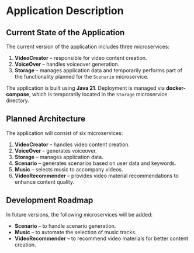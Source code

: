 # Application Description

## Current State of the Application
The current version of the application includes three microservices:
1. **VideoCreator** – responsible for video content creation.
2. **VoiceOver** – handles voiceover generation.
3. **Storage** – manages application data and temporarily performs part of the functionality planned for the `Scenario` microservice.

The application is built using **Java 21**. Deployment is managed via **docker-compose**, which is temporarily located in the `Storage` microservice directory.

## Planned Architecture
The application will consist of six microservices:
1. **VideoCreator** – handles video content creation.
2. **VoiceOver** – generates voiceover.
3. **Storage** – manages application data.
4. **Scenario** – generates scenarios based on user data and keywords.
5. **Music** – selects music to accompany videos.
6. **VideoRecommender** – provides video material recommendations to enhance content quality.

## Development Roadmap
In future versions, the following microservices will be added:
- **Scenario** – to handle scenario generation.
- **Music** – to automate the selection of music tracks.
- **VideoRecommender** – to recommend video materials for better content creation.
